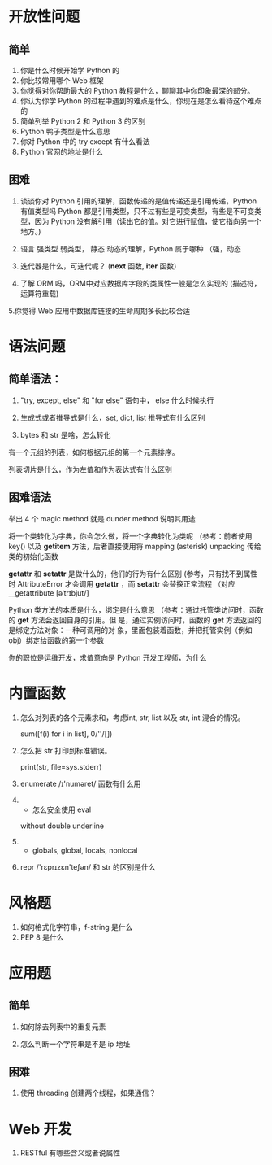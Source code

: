 # 开放性问题

## 简单
1. 你是什么时候开始学 Python 的 
2. 你比较常用哪个 Web 框架
3. 你觉得对你帮助最大的 Python 教程是什么，聊聊其中你印象最深的部分。
4. 你认为你学 Python 的过程中遇到的难点是什么，你现在是怎么看待这个难点的
5. 简单列举 Python 2 和 Python 3 的区别
6. Python 鸭子类型是什么意思
7. 你对 Python 中的 try except 有什么看法
8. Python 官网的地址是什么


## 困难
1. 谈谈你对 Python 引用的理解，函数传递的是值传递还是引用传递，Python 有值类型吗
Python 都是引用类型，只不过有些是可变类型，有些是不可变类型，因为 Python 没有解引用（读出它的值。对它进行赋值，使它指向另一个地方。)

2. 语言 强类型 弱类型， 静态 动态的理解，Python 属于哪种
（强，动态

3. 迭代器是什么，可迭代呢？
(__next__ 函数, __iter__ 函数)

4. 了解 ORM 吗，ORM中对应数据库字段的类属性一般是怎么实现的
(描述符，运算符重载)

5.你觉得 Web 应用中数据库链接的生命周期多长比较合适


# 语法问题

## 简单语法：
1. "try, except, else" 和 "for else" 语句中， else 什么时候执行

2. 生成式或者推导式是什么，set, dict, list 推导式有什么区别

3. bytes 和 str 是啥，怎么转化

有一个元组的列表，如何根据元组的第一个元素排序。

列表切片是什么，作为左值和作为表达式有什么区别

## 困难语法
举出 4 个 magic method 就是 dunder method 说明其用途

将一个类转化为字典，你会怎么做，将一个字典转化为类呢
（参考：前者使用 key() 以及 __getitem__ 方法，后者直接使用将 mapping (asterisk) unpacking 传给类的初始化函数


__getattr__ 和 __setattr__ 是做什么的，他们的行为有什么区别
(参考，只有找不到属性时 AttributeError 才会调用 __getattr__ ，而 __setattr__ 会替换正常流程 （对应 __getattribute [əˈtrɪbjut/]


Python 类方法的本质是什么，绑定是什么意思
（参考：通过托管类访问时，函数的 __get__ 方法会返回自身的引用。但
是，通过实例访问时，函数的 __get__ 方法返回的是绑定方法对象：一种可调用的对
象，里面包装着函数，并把托管实例（例如 obj）绑定给函数的第一个参数


你的职位是运维开发，求值意向是 Python 开发工程师，为什么




# 内置函数

1. 怎么对列表的各个元素求和，考虑int, str, list 以及 str, int 混合的情况。

    sum([f(i) for i in list], 0/''/[]) 

2. 怎么把 str 打印到标准错误。

    print(str, file=sys.stderr)

3. enumerate  /ɪ'numəret/  函数有什么用

4. * 怎么安全使用 eval
    
    without double underline

5. * globals, global, locals, nonlocal

6. repr  /'rɛprɪzɛn'teʃən/  和 str 的区别是什么


# 风格题

1. 如何格式化字符串，f-string 是什么
2. PEP 8 是什么



# 应用题

## 简单
1. 如何除去列表中的重复元素

2. 怎么判断一个字符串是不是 ip 地址

## 困难
1. 使用 threading 创建两个线程，如果通信？



# Web 开发

1. RESTful 有哪些含义或者说属性
